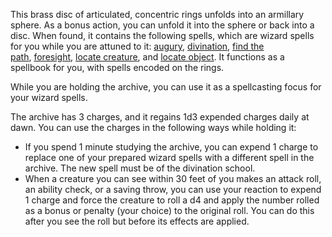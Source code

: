 This brass disc of articulated, concentric rings unfolds into an armillary sphere. As a bonus action, you can unfold it into the sphere or back into a disc. When found, it contains the following spells, which are wizard spells for you while you are attuned to it: [augury](https://5e.tools/spells.html#augury_phb), [divination](https://5e.tools/spells.html#divination_phb), [find the path](https://5e.tools/spells.html#find%20the%20path_phb), [foresight](https://5e.tools/spells.html#foresight_phb), [locate creature](https://5e.tools/spells.html#locate%20creature_phb), and [locate object](https://5e.tools/spells.html#locate%20object_phb). It functions as a spellbook for you, with spells encoded on the rings.

While you are holding the archive, you can use it as a spellcasting focus for your wizard spells.

The archive has 3 charges, and it regains 1d3 expended charges daily at dawn. You can use the charges in the following ways while holding it:

-   If you spend 1 minute studying the archive, you can expend 1 charge to replace one of your prepared wizard spells with a different spell in the archive. The new spell must be of the divination school.
-   When a creature you can see within 30 feet of you makes an attack roll, an ability check, or a saving throw, you can use your reaction to expend 1 charge and force the creature to roll a d4 and apply the number rolled as a bonus or penalty (your choice) to the original roll. You can do this after you see the roll but before its effects are applied.